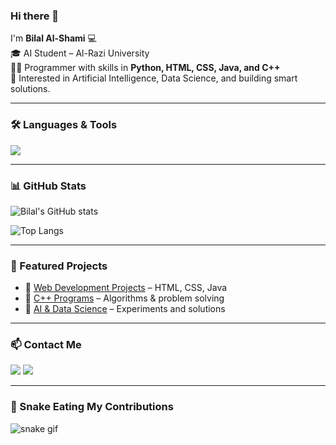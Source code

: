### Hi there 👋  

I'm **Bilal Al-Shami** 💻  
🎓 AI Student – Al-Razi University  
👨‍💻 Programmer with skills in **Python, HTML, CSS, Java, and C++**  
🚀 Interested in Artificial Intelligence, Data Science, and building smart solutions.  

---

### 🛠️ Languages & Tools
<p align="left">
  <img src="https://skillicons.dev/icons?i=html,css,java,cpp,python,git,github,vscode" />
</p>

---

### 📊 GitHub Stats
![Bilal's GitHub stats](https://github-readme-stats.vercel.app/api?username=bb2024bb&show_icons=true&theme=tokyonight)  

![Top Langs](https://github-readme-stats.vercel.app/api/top-langs/?username=bb2024bb&layout=compact&theme=tokyonight)

---

### 🚀 Featured Projects
- 🔹 [Web Development Projects](https://github.com/bb2024bb) – HTML, CSS, Java  
- 🔹 [C++ Programs](https://github.com/bb2024bb) – Algorithms & problem solving  
- 🔹 [AI & Data Science](https://github.com/bb2024bb) – Experiments and solutions  

---

### 📫 Contact Me
<a href="mailto:bilal.alshami.776061510@gmail.com"><img src="https://img.shields.io/badge/Email-D14836?style=for-the-badge&logo=gmail&logoColor=white"></a>
<a href="https://github.com/bb2024bb"><img src="https://img.shields.io/badge/GitHub-100000?style=for-the-badge&logo=github&logoColor=white"></a>

---

### 🐍 Snake Eating My Contributions
![snake gif](https://github.com/bb2024bb/bb2024bb/blob/output/github-contribution-grid-snake.svg)
